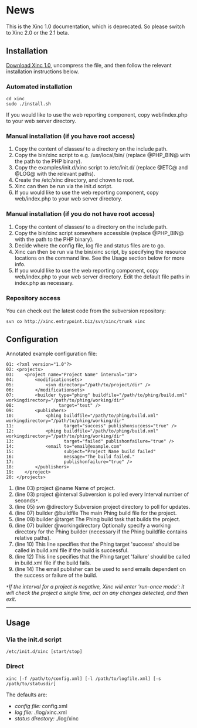 # News #

This is the Xinc 1.0 documentation, which is deprecated. So please switch to Xinc 2.0 or the 2.1 beta.

## Installation ##

[Download Xinc 1.0](http://xinc.googlecode.com/files/xinc-1.0.tar.gz), uncompress the file, and then follow the relevant installation instructions below.

### Automated installation ###

```
cd xinc
sudo ./install.sh
```

If you would like to use the web reporting component, copy web/index.php to your web server directory.

### Manual installation (if you have root access) ###

  1. Copy the content of classes/ to a directory on the include path.
  1. Copy the bin/xinc script to e.g. /usr/local/bin/ (replace @PHP\_BIN@ with the path to the PHP binary).
  1. Copy the examples/init.d/xinc script to /etc/init.d/ (replace @ETC@ and @LOG@ with the relevant paths).
  1. Create the /etc/xinc directory, and chown to root.
  1. Xinc can then be run via the init.d script.
  1. If you would like to use the web reporting component, copy web/index.php to your web server directory.

### Manual installation (if you do not have root access) ###

  1. Copy the content of classes/ to a directory on the include path.
  1. Copy the bin/xinc script somewhere accessible (replace @PHP\_BIN@ with the path to the PHP binary).
  1. Decide where the config file, log file and status files are to go.
  1. Xinc can then be run via the bin/xinc script, by specifying the resource locations on the command line. See the Usage section below for more info.
  1. If you would like to use the web reporting component, copy web/index.php to your web server directory.  Edit the default file paths in index.php as necessary.

### Repository access ###

You can check out the latest code from the subversion repository:

```
svn co http://xinc.entrypoint.biz/svn/xinc/trunk xinc
```

## Configuration ##

Annotated example configuration file:

```
01: <?xml version="1.0"?>
02: <projects>
03:    <project name="Project Name" interval="10">
04:        <modificationsets>
05:            <svn directory="/path/to/project/dir" />
06:        </modificationsets>
07:        <builder type="phing" buildfile="/path/to/phing/build.xml" workingdirectory="/path/to/phing/working/dir"
08:                 target="test" />
09:        <publishers>
10:            <phing buildfile="/path/to/phing/build.xml" workingdirectory="/path/to/phing/working/dir" 
11:                   target="success" publishonsuccess="true" />
12:            <phing buildfile="/path/to/phing/build.xml" workingdirectory="/path/to/phing/working/dir"
13:                   target="failed" publishonfailure="true" />
14:            <email to="email@example.com"
15:                   subject="Project Name build failed"
16:                   message="The build failed."
17:                   publishonfailure="true" />
18:        </publishers>
19:    </project>
20: </projects>
```

  1. (line 03) project @name Name of project.
  1. (line 03) project @interval Subversion is polled every Interval number of seconds`*`.
  1. (line 05) svn @directory Subversion project directory to poll for updates.
  1. (line 07) builder @buildfile The main Phing build file for the project.
  1. (line 08) builder @target The Phing build task that builds the project.
  1. (line 07) builder @workingdirectory Optionally specify a working directory for the Phing builder (necessary if the Phing buildfile contains relative paths).
  1. (line 10) This line specifies that the Phing target 'success' should be called in build.xml file if the build is successful.
  1. (line 12) This line specifies that the Phing target 'failure' should be called in build.xml file if the build fails.
  1. (line 14) The email publisher can be used to send emails dependent on the success or failure of the build.

_`*`If the interval for a project is negative, Xinc will enter 'run-once mode': it will check the project a single time, act on any changes detected, and then exit._


---


## Usage ##

### Via the init.d script ###
```
/etc/init.d/xinc [start/stop]
```

### Direct ###
```
xinc [-f /path/to/config.xml] [-l /path/to/logfile.xml] [-s /path/to/statusdir]
```
The defaults are:

  * _config file:_ config.xml
  * _log file:_ ./log/xinc.xml
  * _status directory:_ ./log/xinc